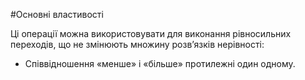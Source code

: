 #Основні властивості

<p>Ці операції можна використовувати для виконання рівносильних переходів, що не змінюють множину розв’язків нерівності:</p>

<ul>
<li>Співвідношення «менше» і «більше» протилежні один одному.</li>
</ul>